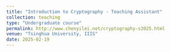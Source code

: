 ```yaml
---
title: "Introduction to Cryptography - Teaching Assistant"
collection: teaching
type: "Undergraduate course"
permalink: http://www.chenyilei.net/cryptography-s2025.html
venue: "Tsinghua University, IIIS"
date: 2025-02-19
---
```


<!-- Markdown description is allowed -->